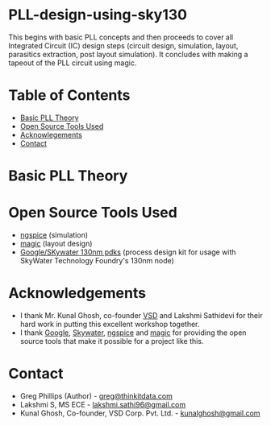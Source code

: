 # PLL-design-using-sky130
This begins with basic PLL concepts and then proceeds to cover all Integrated Circuit (IC) design steps (circuit design, simulation, layout, parasitics extraction, post layout simulation).  It concludes with making a tapeout of the PLL circuit using magic.

# Table of Contents
- [Basic PLL Theory](#basic-pll--theory)
- [Open Source Tools Used](#open-source-tools-used)
- [Acknowlegements](#Acknowledgements)
- [Contact](#Contact)

# Basic PLL Theory

# Open Source Tools Used

* [ngspice](http://ngspice.sourceforge.net/download.html) (simulation) <br>
* [magic](http://opencircuitdesign.com/magic/) (layout design) <br>
* [Google/SKywater 130nm pdks](https://github.com/google/skywater-pdk) (process design kit for usage with SkyWater Technology Foundry's 130nm node)

# Acknowledgements

* I thank Mr. Kunal Ghosh, co-founder [VSD](https://www.vlsisystemdesign.com/) and Lakshmi Sathidevi for their hard work in putting this excellent workshop together.
* I thank [Google](https://github.com/google), [Skywater](https://www.skywatertechnology.com/), [ngspice](http://ngspice.sourceforge.net/) and [magic](http://opencircuitdesign.com/magic/) for providing the open source tools that make it possible for a project like this.

# Contact

* Greg Phillips (Author) - greg@thinkitdata.com
* Lakshmi S, MS ECE - lakshmi.sathi96@gmail.com
* Kunal Ghosh, Co-founder, VSD Corp. Pvt. Ltd. - kunalghosh@gmail.com
